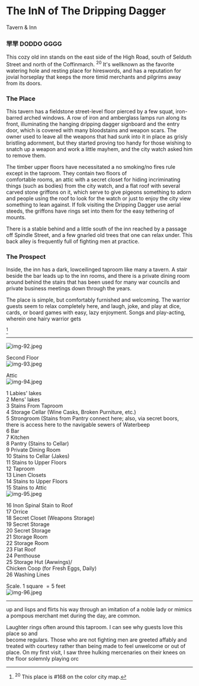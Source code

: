 # The InN of The Dripping Dagger

Tavern \& Inn

### 䍐䍐 DODDO GGGG

This cozy old inn stands on the east side of the High Road, south of Selduth Street and north of the Coffinmarch. ${ }^{20}$ It's wellknown as the favorite watering hole and resting place for hireswords, and has a reputation for jovial horseplay that keeps the more timid merchants and pilgrims away from its doors.

### The Place

This tavern has a fieldstone street-level floor pierced by a few squat, iron-barred arched windows. A row of iron and amberglass lamps run along its front, illuminating the hanging dripping dagger signboard and the entry door, which is covered with many bloodstains and weapon scars. The owner used to leave all the weapons that had sunk into it in place as grisly bristling adornment, but they started proving too handy for those wishing to snatch up a weapon and work a little mayhem, and the city watch asked him to remove them.

The timber upper floors have necessitated a no smoking/no fires rule except in the taproom. They contain two floors of  
comfortable rooms, an attic with a secret closet for hiding incriminating things (such as bodies) from the city watch, and a flat roof with several carved stone griffons on it, which serve to give pigeons something to adorn and people using the roof to look for the watch or just to enjoy the city view something to lean against. If folk visiting the Dripping Dagger use aerial steeds, the griffons have rings set into them for the easy tethering of mounts.

There is a stable behind and a little south of the inn reached by a passage off Spindle Street, and a few gnarled old trees that one can relax under. This back alley is frequently full of fighting men at practice.

### The Prospect

Inside, the inn has a dark, lowceilinged taproom like many a tavern. A stair beside the bar leads up to the inn rooms, and there is a private dining room around behind the stairs that has been used for many war councils and private business meetings down through the years.

The place is simple, but comfortably furnished and welcoming. The warrior guests seem to relax completely here, and laugh, joke, and play at dice, cards, or board games with easy, lazy enjoyment. Songs and play-acting, wherein one hairy warrior gets

[^0]
[^0]: ${ }^{20}$ This place is \#168 on the color city map.

---

![img-92.jpeg](assets/Volo's%20Guide%20To%20Waterdeep_img-92.jpeg)

Second Floor  
![img-93.jpeg](assets/Volo's%20Guide%20To%20Waterdeep_img-93.jpeg)

Attic  
![img-94.jpeg](assets/Volo's%20Guide%20To%20Waterdeep_img-94.jpeg)

1 Labies' lakes  
2 Mens' lakes  
3 Stains From Taproom  
4 Storage Cellar (Wine Casks, Broken Purniture, etc.)  
5 Strongroom (Stains from Pantry connect here; also, via secret boors, there is access here to the navigable sewers of Waterbeep  
6 Bar  
7 Kitchen  
8 Pantry (Stains to Cellar)  
9 Private Dining Room  
10 Stains to Cellar (Jakes)  
11 Stains to Upper Floors  
12 Taproom  
13 Linen Closets  
14 Stains to Upper Floors  
15 Stains to Attic  
![img-95.jpeg](assets/Volo's%20Guide%20To%20Waterdeep_img-95.jpeg)

16 Inon Spinal Stain to Roof  
17 Orrice  
18 Secret Closet (Weapons Storage)  
19 Secret Storage  
20 Secret Storage  
21 Storage Room  
22 Storage Room  
23 Flat Roof  
24 Penthouse  
25 Storage Hut (Awwings)/  
Chicken Coop (for Fresh Eggs, Daily)  
26 Washing Lines

Scale. 1 square $=5$ feet  
![img-96.jpeg](assets/Volo's%20Guide%20To%20Waterdeep_img-96.jpeg)

---

up and lisps and flirts his way through an imitation of a noble lady or mimics a pompous merchant met during the day, are common.

Laughter rings often around this taproom. I can see why guests love this place so and  
become regulars. Those who are not fighting men are greeted affably and treated with courtesy rather than being made to feel unwelcome or out of place. On my first visit, I saw three hulking mercenaries on their knees on the floor solemnly playing orc